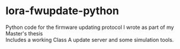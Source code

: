 # lora-fwupdate-python
Python code for the firmware updating protocol I wrote as part of my Master's thesis  
Includes a working Class A update server and some simulation tools.
